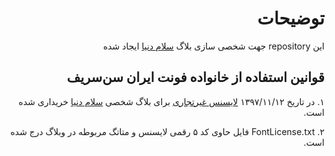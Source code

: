<div dir="rtl">
	
# توضیحات
این repository جهت شخصی سازی بلاگ [سلام دنیا](https://hrbozorg.blogspot.com/) ایجاد شده

## قوانین استفاده از خانواده فونت ایران سن‌سریف
۱. در تاریخ ۱۳۹۷/۱۱/۱۲ [لایسنس غیرتجاری](https://fontiran.com/about_licenses/#step1) برای بلاگ شخصی [سلام دنیا](https://hrbozorg.blogspot.com/) خریداری شده است.

۲. ‫‪فایل‬ FontLicense.txt حاوی کد ۵ رقمی لایسنس و متاتگ مربوطه در وبلاگ درج شده است.

</div>

